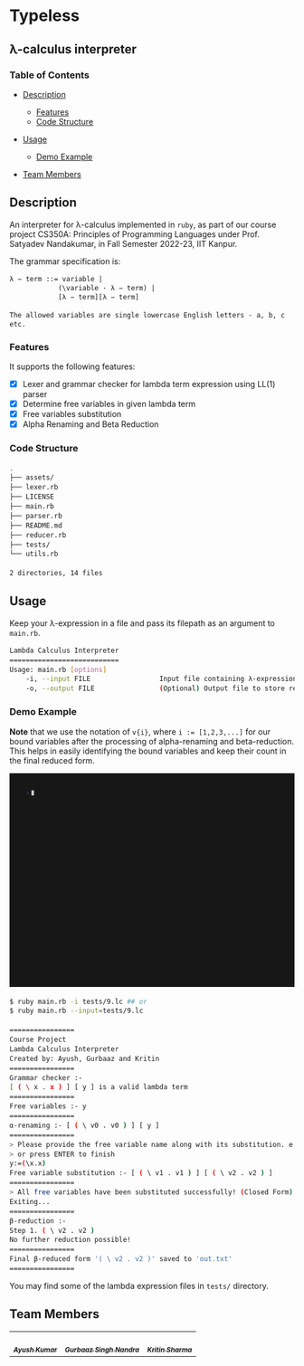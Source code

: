# Typeless 
## λ-calculus interpreter

### Table of Contents

- [Description](#description)
  - [Features](#features)
  - [Code Structure](#code-structure)

- [Usage](#usage)
  - [Demo Example](#demo-example)

- [Team Members](#team-members)

## Description

An interpreter for λ-calculus implemented in `ruby`, as part of our course project CS350A: Principles of Programming Languages under Prof. Satyadev Nandakumar, in Fall Semester 2022-23, IIT Kanpur.

The grammar specification is:
```
λ − term ::= variable |
            (\variable · λ − term) |
            [λ − term][λ − term]

The allowed variables are single lowercase English letters - a, b, c etc.
```

### Features

It supports the following features:

- [x] Lexer and grammar checker for lambda term expression using LL(1) parser
- [x] Determine free variables in given lambda term
- [x] Free variables substitution
- [x] Alpha Renaming and Beta Reduction

### Code Structure

```bash
.
├── assets/
├── lexer.rb
├── LICENSE
├── main.rb
├── parser.rb
├── README.md
├── reducer.rb
├── tests/
└── utils.rb

2 directories, 14 files
```

## Usage

Keep your λ-expression in a file and pass its filepath as an argument to `main.rb`.

```bash
Lambda Calculus Interpreter
===========================
Usage: main.rb [options]
    -i, --input FILE                 Input file containing λ-expression
    -o, --output FILE                (Optional) Output file to store reduced λ-expression. Default: out.txt
```

### Demo Example

**Note** that we use the notation of `v{i}`, where `i := [1,2,3,...]` for our bound variables after the processing of alpha-renaming and beta-reduction. This helps in easily identifying the bound variables and keep their count in the final reduced form.

![](assets/demo.gif)

```bash
$ ruby main.rb -i tests/9.lc ## or
$ ruby main.rb --input=tests/9.lc

================
Course Project
Lambda Calculus Interpreter
Created by: Ayush, Gurbaaz and Kritin
================
Grammar checker :- 
[ ( \ x . x ) ] [ y ] is a valid lambda term
================
Free variables :- y 
================
α-renaming :- [ ( \ v0 . v0 ) ] [ y ]
================
> Please provide the free variable name along with its substitution. e.g. x:=M denotes replacing free occurences of x with lambda term M
> or press ENTER to finish
y:=(\x.x)
Free variable substitution :- [ ( \ v1 . v1 ) ] [ ( \ v2 . v2 ) ]
================
> All free variables have been substituted successfully! (Closed Form)
Exiting...
================
β-reduction :- 
Step 1. ( \ v2 . v2 )
No further reduction possible!
================
Final β-reduced form '( \ v2 . v2 )' saved to 'out.txt'
================
```

You may find some of the lambda expression files in `tests/` directory.

## Team Members

<table>
  <tr>
    <td align="center"><a href="https://github.com/antreev-brar"><img src="https://github.com/kumayu0108.png" width="100px;" alt=""/><br /><sub><b><i>Ayush Kumar</i></b></sub></a></td>
   <td align="center"><a href="https://github.com/gurbaaz27"><img src="https://github.com/gurbaaz27.png" width="100px;" alt=""/><br /><sub><b><i>Gurbaaz Singh Nandra</i></b></sub></a></td>
    <td align="center"><a href="https://github.com/kritinsharma"><img src=""https://github.com/kritinsharma.png"" width="100px;" alt=""/><br /><sub><b><i>Kritin Sharma</i></b></sub></a></td>
  </tr>
</table>
